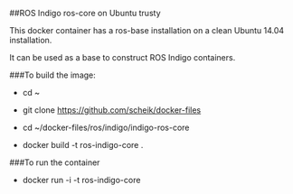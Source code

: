 ##ROS Indigo ros-core on Ubuntu trusty

This docker container has a ros-base installation on a clean Ubuntu 14.04 installation.

It can be used as a base to construct ROS Indigo containers.

###To build the image:

- cd ~

- git clone https://github.com/scheik/docker-files

- cd ~/docker-files/ros/indigo/indigo-ros-core

- docker build -t ros-indigo-core .

###To run the container

- docker run -i -t ros-indigo-core
